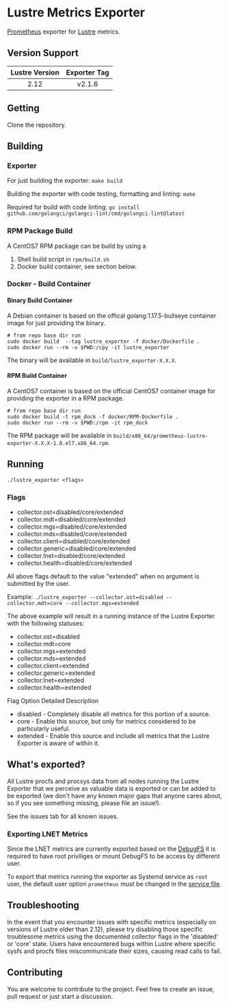 # Lustre Metrics Exporter

<!-- TODO: Create an issue for both, if necessary.
[![Go Report Card](https://goreportcard.com/badge/github.com/HewlettPackard/lustre_exporter)](https://goreportcard.com/report/github.com/HewlettPackard/lustre_exporter)
[![Build Status](https://travis-ci.org/HewlettPackard/lustre_exporter.svg?branch=master)](https://travis-ci.org/HewlettPackard/lustre_exporter)
-->

[Prometheus](https://prometheus.io/) exporter for [Lustre](https://www.lustre.org/) metrics.

## Version Support

| Lustre Version | Exporter Tag |
| :------------: | :----------: |
| 2.12           | v2.1.6       |

## Getting

Clone the repository.

## Building

### Exporter

For just building the exporter:
`make build`

Building the exporter with code testing, formatting and linting:
`make`

Required for build with code linting:
`go install github.com/golangci/golangci-lint/cmd/golangci-lint@latest`

### RPM Package Build

A CentOS7 RPM package can be build by using a
1. Shell build script in `rpm/build.sh`
2. Docker build container, see section below.

### Docker - Build Container

#### Binary Build Container

A Debian container is based on the offical golang:1.17.5-bullseye container image for just providing the binary.

```shell
# from repo base dir run
sudo docker build  --tag lustre_exporter -f docker/Dockerfile .
sudo docker run --rm -v $PWD:/cpy -it lustre_exporter
```
The binary will be available in `build/lustre_exporter-X.X.X`.

#### RPM Build Container

A CentOS7 container is based on the official CentOS7 container image for providing the exporter in a RPM package.

```shell
# from repo base dir run
sudo docker build -t rpm_dock -f docker/RPM-Dockerfile .
sudo docker run --rm -v $PWD:/rpm -it rpm_dock
```
The RPM package will be available in `build/x86_64/prometheus-lustre-exporter-X.X.X-1.0.el7.x86_64.rpm`.

## Running

`./lustre_exporter <flags>`

### Flags

* collector.ost=disabled/core/extended
* collector.mdt=disabled/core/extended
* collector.mgs=disabled/core/extended
* collector.mds=disabled/core/extended
* collector.client=disabled/core/extended
* collector.generic=disabled/core/extended
* collector.lnet=disabled/core/extended
* collector.health=disabled/core/extended

All above flags default to the value "extended" when no argument is submitted by the user.

Example: `./lustre_exporter --collector.ost=disabled --collector.mdt=core --collector.mgs=extended`

The above example will result in a running instance of the Lustre Exporter with the following statuses:
* collector.ost=disabled
* collector.mdt=core
* collector.mgs=extended
* collector.mds=extended
* collector.client=extended
* collector.generic=extended
* collector.lnet=extended
* collector.health=extended

Flag Option Detailed Description

- disabled - Completely disable all metrics for this portion of a source.
- core - Enable this source, but only for metrics considered to be particularly useful.
- extended - Enable this source and include all metrics that the Lustre Exporter is aware of within it.

## What's exported?

All Lustre procfs and procsys data from all nodes running the Lustre Exporter that we perceive as valuable data is exported or can be added to be exported (we don't have any known major gaps that anyone cares about, so if you see something missing, please file an issue!).

See the issues tab for all known issues.

### Exporting LNET Metrics

Since the LNET metrics are currently exported based on the [DebugFS](https://docs.kernel.org/6.1/filesystems/debugfs.html) it is required to have root priviliges or mount DebugFS to be access by different user.

To export that metrics running the exporter as Systemd service as `root` user, the default user option `prometheus` must be changed in the [service file](systemd/prometheus-lustre-exporter.service).

## Troubleshooting

In the event that you encounter issues with specific metrics (especially on versions of Lustre older than 2.12), please try disabling those specific troublesome metrics using the documented collector flags in the 'disabled' or 'core' state. Users have encountered bugs within Lustre where specific sysfs and procfs files miscommunicate their sizes, causing read calls to fail.

## Contributing

You are welcome to contribute to the project.
Feel free to create an issue, pull request or just start a discussion.
